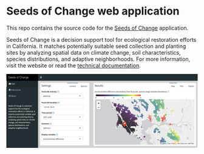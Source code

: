 # Seeds of Change web application

This repo contains the source code for the [Seeds of Change](https://bnhm-shiny.berkeley.edu/seeds-of-change) application.

Seeds of Change is a decision support tool for ecological restoration efforts in California. It matches potentially suitable seed collection and planting sites by analyzing spatial data on climate change, soil characteristics, species distributions, and adaptive neighborhoods. For more information, visit the website or read the [technical documentation](www/seeds-of-change-technical-documentation.pdf).

![](www/seeds_of_change.png)
